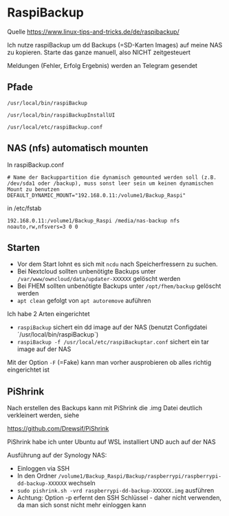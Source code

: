 # RaspiBackup


Quelle
https://www.linux-tips-and-tricks.de/de/raspibackup/

Ich nutze raspiBackup um dd Backups (=SD-Karten Images) auf meine NAS zu kopieren.
Starte das ganze manuell, also NICHT zeitgesteuert

Meldungen (Fehler, Erfolg Ergebnis) werden an Telegram gesendet

## Pfade

    /usr/local/bin/raspiBackup
    
    /usr/local/bin/raspiBackupInstallUI
    
    /usr/local/etc/raspiBackup.conf

## NAS (nfs) automatisch mounten

In raspiBackup.conf

    # Name der Backuppartition die dynamisch gemounted werden soll (z.B. /dev/sda1 oder /backup), muss sonst leer sein um keinen dynamischen Mount zu benutzen
    DEFAULT_DYNAMIC_MOUNT="192.168.0.11:/volume1/Backup_Raspi"
    
in /etc/fstab    

    192.168.0.11:/volume1/Backup_Raspi /media/nas-backup nfs noauto,rw,nfsvers=3 0 0
    
## Starten

- Vor dem Start lohnt es sich mit `ncdu` nach Speicherfressern zu suchen.
- Bei Nextcloud sollten unbenötigte Backups unter `/var/www/owncloud/data/updater-XXXXXX` gelöscht werden
- Bei FHEM sollten unbenötigte Backups unter `/opt/fhem/backup` gelöscht werden 
- `apt clean` gefolgt von `apt autoremove` auführen

Ich habe 2 Arten eingerichtet

- `raspiBackup` sichert ein dd image auf der NAS (benutzt Configdatei ´/usr/local/bin/raspiBackup`)
- `raspiBackup -f /usr/local/etc/raspiBackuptar.conf` sichert ein tar image auf der NAS

Mit der Option `-F` (=Fake) kann man vorher ausprobieren ob alles richtig eingerichtet ist

## PiShrink

Nach erstellen des Backups kann mit PiShrink die .img Datei deutlich verkleinert werden, siehe

https://github.com/Drewsif/PiShrink

PiShrink habe ich unter Ubuntu auf WSL installiert UND auch auf der NAS 

Ausführung auf der Synology NAS:

- Einloggen via SSH
- In den Ordner `/volume1/Backup_Raspi/Backup/raspberrypi/raspberrypi-dd-backup-XXXXXX` wechseln
- `sudo pishrink.sh -vrd raspberrypi-dd-backup-XXXXXX.img` ausführen
- Achtung: Option -p erfernt den SSH Schlüssel - daher nicht verwenden, da man sich sonst nicht mehr einloggen kann







